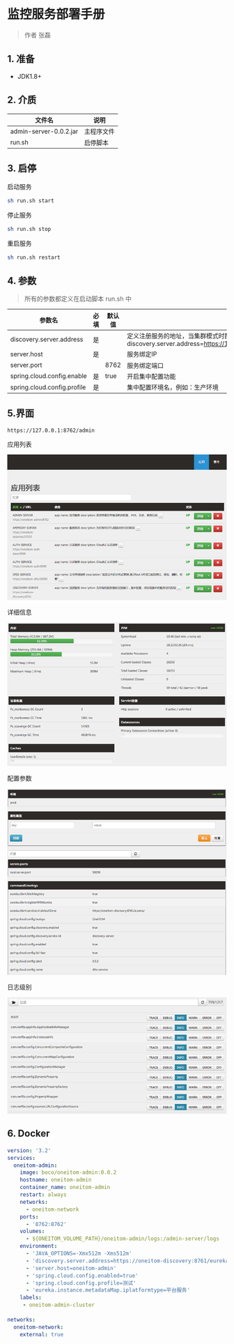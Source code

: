# 监控服务部署手册

> 作者 张磊

## 1. 准备

* JDK1.8+

## 2. 介质

| 文件名                     | 说明       |
| -------------------------- | ---------- |
| admin-server-0.0.2.jar | 主程序文件 |
| run.sh                     | 启停脚本   |

## 3. 启停

启动服务

```bash
sh run.sh start
```

停止服务

```bash
sh run.sh stop
```

 重启服务

```bash
sh run.sh restart
```

##  4. 参数

> 所有的参数都定义在启动脚本 run.sh 中 

| 参数名                      | 必填 | 默认值 | 说明                                                         |
| --------------------------- | ---- | ------ | ------------------------------------------------------------ |
| discovery.server.address    | 是   |        | 定义注册服务的地址，当集群模式时配置多个地址逗号分隔  discovery.server.address=https://192.168.0.1:8761/eureka/,https://192.168.0.2:8761/eureka/ |
| server.host                 | 是   |        | 服务绑定IP                                                   |
| server.port                 |      | 8762   | 服务绑定端口                                                 |
| spring.cloud.config.enable  | 是   | true   | 开启集中配置功能                                             |
| spring.cloud.config.profile | 是   |        | 集中配置环境名，例如：生产环境                               |

## 5.界面

```
https://127.0.0.1:8762/admin
```

应用列表

![admin.png](images/AdminService/admin.png)

详细信息

![admin-detail.png](images/AdminService/admin-detail.png)

配置参数

![image-20181018151616803](images/AdminService/admin-env.png)

日志级别

![image-20181018151818740](images/AdminService/admin-log.png)

## 6. Docker

```yaml
version: '3.2'
services:    
  oneitom-admin:
    image: boco/oneitom-admin:0.0.2
    hostname: oneitom-admin
    container_name: oneitom-admin
    restart: always
    networks:
      - oneitom-network
    ports:
      - '8762:8762'
    volumes:
      - ${ONEITOM_VOLUME_PATH}/oneitom-admin/logs:/admin-server/logs      
    environment:
      - 'JAVA_OPTIONS=-Xmx512m -Xms512m'
      - 'discovery.server.address=https://oneitom-discovery:8761/eureka/'
      - 'server.host=oneitom-admin'
      - 'spring.cloud.config.enabled=true'
      - 'spring.cloud.config.profile=测试'      
      - 'eureka.instance.metadataMap.iplatformtype=平台服务'
    labels:
     - oneitom-admin-cluster           

networks:
  oneitom-network:
    external: true
```

